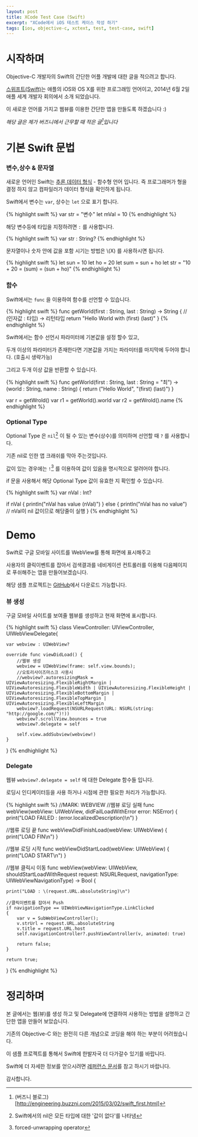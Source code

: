 ```yaml
---
layout: post
title: XCode Test Case (Swift)
excerpt: "XCode에서 iOS 테스트 케이스 작성 하기"
tags: [ios, objective-c, xctext, test, test-case, swift]
---
```


# 시작하며

Objective-C 개발자의 Swift의 간단한 어플 개발에 대한 글을 적으려고 합니다.

[스위프트(Swift)]는 애플의 iOS와 OS X를 위한 프로그래밍 언어이고, 2014년 6월 2일 애플 세계 개발자 회의에서 소개 되었습니다.

이 새로운 언어를 가지고 웹뷰를 이용한 간단한 앱을 만들도록 하겠습니다 :)

*해당 글은 제가 버즈니에서 근무할 때 적은 글[^1]입니다*

# 기본 Swift 문법


### 변수,상수 & 문자열

새로운 언어인 Swift는 [추론 데이터 형식] - 함수형 언어 입니다. 즉 프로그래머가 형을 결정 하지 않고 컴파일러가 데이터 형식을 확인하게 됩니다.

Swift에서 변수는 `var`, 상수는 `let` 으로 표기 합니다.

{% highlight swift %}
var str = "변수"
let mVal = 10
{% endhighlight %}

해당 변수등에 타입을 지정하려면 `:` 를 사용합니다.

{% highlight swift %}
var str : String?
{% endhighlight %}

문자열이나 숫자 안에 값을 포함 시기는 방법은 \\(X) 를 사용하시면 됩니다.

{% highlight swift %}
let sun = 10
let ho = 20
let sum = sun + ho
let str = "10 + 20 = \(sum) = \(sun + ho)"
{% endhighlight %}


### 함수

Swift에서는 `func` 을 이용하여 함수를 선언할 수 있습니다.

{% highlight swift %}
func getWorld(first : String, last : String) -> String { // (인자값 : 타입) -> 리턴타입
    return "Hello World with \(first) \(last)"
}
{% endhighlight %}

Swift에서는 함수 선언시 파라미터에 기본값을 설정 할수 있고,

두개 이상의 파라미터가 존재한다면 기본값을 가지는 파라미터를 마지막에 두어야 합니다. (호출시 생략가능)

그리고 두개 이상 값을 반환할 수 있습니다.

{% highlight swift %}
func getWorld(first : String, last : String = "최") -> (world : String, name : String) {
    return ("Hello World", "\(first) \(last)")
}

var r = getWrold()
var r1 = getWorld().world
var r2 = getWrold().name
{% endhighlight %}


### Optional Type

Optional Type 은 `nil`[^2] 이 될 수 있는 변수(상수)를 의미하며 선언할 때 `?` 를 사용합니다.

기존 nil로 인한 앱 크래쉬를 막아 주는것입니다.

값이 있는 경우에는  `!`[^3] 를 이용하여 값이 있음을 명시적으로 알려어야 합니다.

if 문을 사용해서 해당 Optional Type 값이 유효한 지 확인할 수 있습니다.

{% highlight swift %}
var nVal : Int?

if nVal {
    println("nVal has value \(nVal)")
} else {
    println("nVal has no value") // nVal이 nil 값이므로 해당줄이 실행
}
{% endhighlight %}


# Demo

Swift로 구글 모바일 사이트를 WebView를 통해 화면에 표시해주고

사용자의 클릭이벤트를 잡아서 검색결과를 네비게이션 컨트롤러를 이용해 다음페이지로 푸쉬해주는 앱을 만들어보겠습니다.

해당 샘플 프로젝트는 [GitHub]에서 다운로드 가능합니다.


### 뷰 생성

구글 모바일 사이트를 보여줄 웹뷰를 생성하고 현재 화면에 표시합니다.

{% highlight swift %}
class ViewController: UIViewController, UIWebViewDelegate{

    var webview : UIWebView?

    override func viewDidLoad() {
        //웹뷰 생성
        webview = UIWebView(frame: self.view.bounds);
        //오토리사이즈마스크 사용시
        //webview?.autoresizingMask = UIViewAutoresizing.FlexibleRightMargin | UIViewAutoresizing.FlexibleWidth | UIViewAutoresizing.FlexibleHeight | UIViewAutoresizing.FlexibleBottomMargin |   UIViewAutoresizing.FlexibleTopMargin | UIViewAutoresizing.FlexibleLeftMargin
        webview?.loadRequest(NSURLRequest(URL: NSURL(string: "http://google.com/")!))
        webview?.scrollView.bounces = true
        webview?.delegate = self

        self.view.addSubview(webview!)
    }
}
{% endhighlight %}

### Delegate

웹뷰 `webview?.delegate = self` 에 대한 Delegate 함수들 입니다.

로딩시 인디케이터등을 사용 하거나 시점에 관한 필요한 처리가 가능합니다.

{% highlight swift %}
//MARK: WEBVIEW
//웹뷰 로딩 실패
func webView(webView: UIWebView, didFailLoadWithError error: NSError) {
    print("LOAD FAILED : \(error.localizedDescription)\n")
}

//웹류 로딩 끝
func webViewDidFinishLoad(webView: UIWebView) {
    print("LOAD FIN\n")
}

//웹뷰 로딩 시작
func webViewDidStartLoad(webView: UIWebView) {
    print("LOAD START\n")
}

//웹뷰 클릭시 이동
func webView(webView: UIWebView, shouldStartLoadWithRequest request: NSURLRequest, navigationType: UIWebViewNavigationType) -> Bool {

    print("LOAD : \(request.URL.absoluteString)\n")

    //클릭이벤트를 잡아서 Push
    if navigationType == UIWebViewNavigationType.LinkClicked
    {
        var v = SubWebViewController();
        v.strUrl = request.URL.absoluteString
        v.title = request.URL.host
        self.navigationController?.pushViewController(v, animated: true)

        return false;
    }

    return true;
}
{% endhighlight %}

# 정리하며

본 글에서는 웹(뷰)를 생성 하고 및 Delegate에 연결하여 사용하는 방법을 설명하고 간단한 앱을 만들어 보았습니다.

기존의 Objective-C 와는 완전히 다른 개념으로 코딩을 해야 하는 부분이 어려웠습니다.

이 샘플 프로젝트를 통해서 Swift에 한발자국 더 다가갈수 있기를 바랍니다.

Swift에 더 자세한 정보를 얻으시려면 [레퍼런스 문서]를 참고 하시기 바랍니다.

감사합니다.


[추론 데이터 형식]: http://en.wikipedia.org/wiki/Type_inference
[스위프트(Swift)]: https://developer.apple.com/swift/
[GitHub]: https://github.com/krazie99/swift_webview
[레퍼런스 문서]: https://developer.apple.com/library/prerelease/ios/documentation/Swift/Conceptual/Swift_Programming_Language/index.html


[^1]: (버즈니 블로그)[http://engineering.buzzni.com/2015/03/02/swift_first.html]
[^2]: Swift에서의 nil은 모든 타입에 대한 '값이 없다'를 나타냄
[^3]: forced-unwrapping operator
